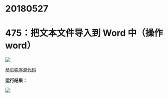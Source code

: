 # 20180527

# 475：把文本文件导入到 Word 中（操作 word）

<img src="http://image.renkaigis.com/keepcoding/2018052701.png">

<a href="https://github.com/renkaigis/KeepCoding/tree/master/2018/05/27" target="_blank">参见程序源代码</a>

**运行结果：**

<img src="http://image.renkaigis.com/keepcoding/2018052702.png">